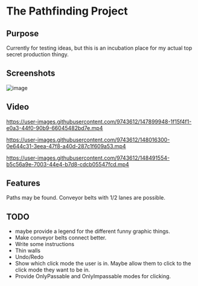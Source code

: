 # The Pathfinding Project
## Purpose
Currently for testing ideas, but this is an incubation place for my actual top secret production thingy.
## Screenshots
![image](https://user-images.githubusercontent.com/9743612/148163483-b58e2608-3d86-4833-832a-036fcc4ea754.png)


## Video
https://user-images.githubusercontent.com/9743612/147899948-1f15f4f1-e0a3-44f0-90b9-66045482bd7e.mp4

https://user-images.githubusercontent.com/9743612/148016300-0e644c31-3eea-47f8-a40d-287c1f609a53.mp4

https://user-images.githubusercontent.com/9743612/148491554-b5c56a9e-7003-44e4-b7d8-cdcb05547fcd.mp4

## Features
Paths may be found.
Conveyor belts with 1/2 lanes are possible.

## TODO
- maybe provide a legend for the different funny graphic things.
- Make conveyor belts connect better.
- Write some instructions
- Thin walls
- Undo/Redo
- Show which click mode the user is in. Maybe allow them to click to the click mode they want to be in.
- Provide OnlyPassable and OnlyImpassable modes for clicking.
